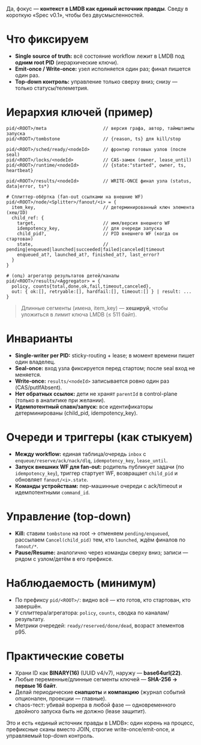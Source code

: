 Да, фокус — **контекст в LMDB как единый источник правды**. Сведу в короткую «Spec v0.1», чтобы без двусмысленностей.

# Что фиксируем

* **Single source of truth:** всё состояние workflow лежит в LMDB под **одним root PID** (иерархические ключи).
* **Emit-once / Write-once:** узел исполняется один раз; финал пишется один раз.
* **Top-down контроль:** управление только сверху вниз; снизу — только статусы/телеметрия.

# Иерархия ключей (пример)

```
pid/<ROOT>/meta                     // версия графа, автор, таймштампы запуска
pid/<ROOT>/tombstone                // {reason, ts} для kill/stop

pid/<ROOT>/sched/ready/<nodeId>     // фронтир готовых узлов (после seal)
pid/<ROOT>/locks/<nodeId>           // CAS-замок (owner, lease_until)
pid/<ROOT>/runtime/<nodeId>         // {state:"started", owner, ts, heartbeat}

pid/<ROOT>/results/<nodeId>         // WRITE-ONCE финал узла (status, data|error, ts*)

# Сплиттер-обёртка (fan-out ссылками на внешние WF)
pid/<ROOT>/node/<Splitter>/fanout/<i> = {
  item_key,                         // детерминированный ключ элемента (хеш/ID)
  child_ref: {
    target,                         // имя/версия внешнего WF
    idempotency_key,                // для очереди запуска
    child_pid?,                     // PID внешнего WF (когда он стартован)
    state,                          // pending|enqueued|launched|succeeded|failed|canceled|timeout
    enqueued_at?, launched_at?, finished_at?, last_error?
  }
}

# (опц) агрегатор результатов детей/каналы
pid/<ROOT>/results/<Aggregator> = {
  policy, counts{total,done,ok,fail,timeout,canceled},
  out: { ok:[], retryable:[], hardfail:[], timeout:[] } | result: ...
}
```

> Длинные сегменты (имена, item\_key) — **хешируй**, чтобы уложиться в лимит ключа LMDB (≤ 511 байт).

# Инварианты

* **Single-writer per PID:** sticky-routing + lease; в момент времени пишет один владелец.
* **Seal-once:** вход узла фиксируется перед стартом; после seal вход не меняется.
* **Write-once:** `results/<nodeId>` записывается ровно один раз (CAS/putIfAbsent).
* **Нет обратных ссылок:** дети не хранят `parentId` в control-plane (только в аналитике при желании).
* **Идемпотентный спавн/запуск:** все идентификаторы детерминированы (child\_pid, idempotency\_key).

# Очереди и триггеры (как стыкуем)

* **Между workflow:** единая таблица/очередь `inbox` с `enqueue/reserve/ack/nack/dlq`, `idempotency_key`, `lease_until`.
* **Запуск внешних WF для fan-out:** родитель публикует задачи (по `idempotency_key`), триггер стартует WF, возвращает `child_pid` и обновляет `fanout/<i>.state`.
* **Команды устройствам:** пер-машинные очереди с ack/timeout и идемпотентными `command_id`.

# Управление (top-down)

* **Kill:** ставим `tombstone` на root → отменяем `pending/enqueued`, рассылаем `Cancel(child_pid)` тем, кто `launched`, ждём финалов по `fanout/*`.
* **Pause/Resume:** аналогично через команды сверху вниз; записи — рядом с узлом/детём в его префиксе.

# Наблюдаемость (минимум)

* По префиксу `pid/<ROOT>/`: видно всё — кто готов, кто стартован, кто завершён.
* У сплиттера/агрегатора: `policy`, `counts`, сводка по каналам/результату.
* Метрики очередей: `ready/reserved/done/dead`, возраст элементов p95.

# Практические советы

* Храни ID как **BINARY(16)** (UUID v4/v7), наружу — **base64url(22)**.
* Любые переменные/длинные сегменты ключей — **SHA-256 → первые 16 байт**.
* Делай периодические **снапшоты** и **компакцию** (журнал событий опционален, проекции — главные).
* chaos-тест: убивай воркера в любой фазе — одновременного двойного запуска быть не должно (lease защитит).

Это и есть «единый источник правды в LMDB»: один корень на процесс, префиксные сканы вместо JOIN, строгие write-once/emit-once, и управляемый top-down контроль.
